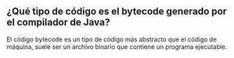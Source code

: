## ¿Qué tipo de código es el bytecode generado por el compilador de Java?

El código bytecode es un tipo de código más abstracto que el código de máquina, 
suele ser un archivo binario que contiene un programa ejecutable.
